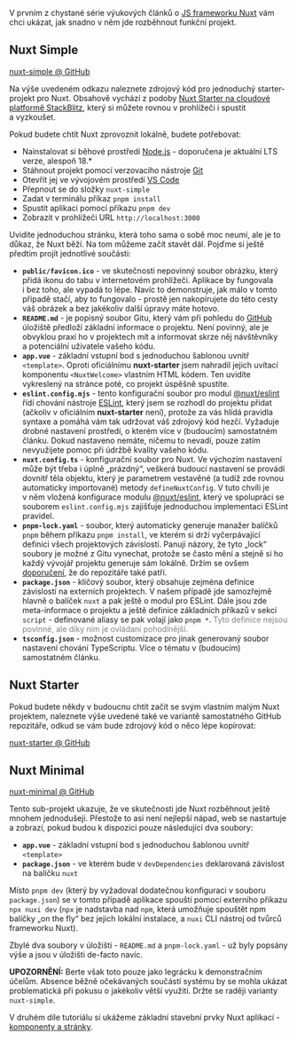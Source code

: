 V prvním z chystané série výukových článků o&nbsp;[JS frameworku Nuxt](https://nuxt.com/) vám chci ukázat, jak snadno v&nbsp;něm jde rozběhnout funkční projekt.

## Nuxt Simple

[nuxt-simple @ GitHub](https://github.com/AloisSeckar/demos-nuxt/tree/main/nuxt-simple)

Na výše uvedeném odkazu naleznete zdrojový kód pro jednoduchý starter-projekt pro Nuxt. Obsahově vychází z&nbsp;podoby [Nuxt Starter na cloudové platformě StackBlitz](https://stackblitz.com/github/nuxt/starter/tree/v3-stackblitz), který si můžete rovnou v&nbsp;prohlížeči i&nbsp;spustit a&nbsp;vyzkoušet.

Pokud budete chtít Nuxt zprovoznit lokálně, budete potřebovat:

- Nainstalovat si běhové prostředí [Node.js](https://nodejs.org/) - doporučena je aktuální LTS verze, alespoň 18.*
- Stáhnout projekt pomocí verzovacího nástroje [Git](https://git-scm.com/)
- Otevřít jej ve vývojovém prostředí [VS Code](https://code.visualstudio.com/)
- Přepnout se do složky `nuxt-simple`
- Zadat v&nbsp;terminálu příkaz `pnpm install`
- Spustit aplikaci pomocí příkazu `pnpm dev`
- Zobrazit v&nbsp;prohlížeči URL `http://localhost:3000`
 
 Uvidíte jednoduchou stránku, která toho sama o&nbsp;sobě moc neumí, ale je to důkaz, že Nuxt běží. Na tom můžeme začít stavět dál. Pojďme si ještě předtím projít jednotlivé součásti:
 
 - **`public/favicon.ico`** - ve skutečnosti nepovinný soubor obrázku, který přidá ikonu do tabu v&nbsp;internetovém prohlížeči. Aplikace by fungovala i&nbsp;bez toho, ale vypadá to lépe. Navíc to demonstruje, jak málo v&nbsp;tomto případě stačí, aby to fungovalo - prostě jen nakopírujete do této cesty váš obrázek a&nbsp;bez jakékoliv další úpravy máte hotovo.
 - **`README.md`** - je popisný soubor Gitu, který vám při pohledu do [GitHub](https://github.com/) úložiště předloží základní informace o&nbsp;projektu. Není povinný, ale je obvyklou praxí ho v&nbsp;projektech mít a&nbsp;informovat skrze něj návštěvníky a&nbsp;potenciální uživatele vašeho kódu.
 - **`app.vue`** - základní vstupní bod s&nbsp;jednoduchou šablonou uvnitř `<template>`. Oproti oficiálnímu **nuxt-starter** jsem nahradil jejich uvítací komponentu `<NuxtWelcome>` vlastním HTML kódem. Ten uvidíte vykreslený na stránce poté, co projekt úspěšně spustíte.
 - **`eslint.config.mjs`** - tento konfigurační soubor pro modul [@nuxt/eslint](https://eslint.nuxt.com/) řídí chování nástroje [ESLint](https://eslint.org/), který jsem se rozhodl do projektu přidat (ačkoliv v oficiálním **nuxt-starter** není), protože za vás hlídá pravidla syntaxe a&nbsp;pomáhá vám tak udržovat váš zdrojový kód hezčí. Vyžaduje drobné nastavení prostředí, o&nbsp;kterém více v&nbsp;(budoucím) samostatném článku. Dokud nastaveno nemáte, ničemu to nevadí, pouze zatím nevyužijete pomoc při údržbě kvality vašeho kódu.
 - **`nuxt.config.ts`** - konfigurační soubor pro Nuxt. Ve výchozím nastavení může být třeba i&nbsp;úplně „prázdný“, veškerá budoucí nastavení se provádí dovnitř těla objektu, který je parametrem vestavěné (a&nbsp;tudíž zde rovnou automaticky importované) metody `defineNuxtConfig`. V&nbsp;tuto chvíli je v&nbsp;něm vložená konfigurace modulu [@nuxt/eslint](https://eslint.nuxt.com/), který ve spolupráci se souborem `eslint.config.mjs` zajišťuje jednoduchou implementaci ESLint pravidel.
 - **`pnpm-lock.yaml`** - soubor, který automaticky generuje manažer balíčků `pnpm` během příkazu `pnpm install`, ve kterém si drží vyčerpávající definici všech projektových závislostí. Panují názory, že tyto „lock“ soubory je možné z&nbsp;Gitu vynechat, protože se často mění a&nbsp;stejně si ho každý vývojář projektu generuje sám lokálně. Držím se ovšem [doporučení](https://stackoverflow.com/a/44210813/3204544), že do repozitáře také patří.
 - **`package.json`** - klíčový soubor, který obsahuje zejména definice závislostí na externích projektech. V&nbsp;našem případě jde samozřejmě hlavně o balíček `nuxt` a&nbsp;pak ještě o modul pro ESLint. Dále jsou zde meta-informace o projektu a ještě definice základních příkazů v&nbsp;sekci `script` - definované aliasy se pak volají jako `pnpm *`. <span style="color: gray">Tyto definice nejsou povinné, ale díky ním je ovládaní pohodlnější.</span>
 - **`tsconfig.json`** - možnost customizace pro jinak generovaný soubor nastavení chování TypeScriptu. Více o&nbsp;tématu v&nbsp;(budoucím) samostatném článku.

## Nuxt Starter

 Pokud budete někdy v&nbsp;budoucnu chtít začít se svým vlastním malým Nuxt projektem, naleznete výše uvedené také ve variantě samostatného GitHub repozitáře, odkud se vám bude zdrojový kód o&nbsp;něco lépe kopírovat:

 [nuxt-starter @ GitHub](https://github.com/AloisSeckar/nuxt-starter)
 
 ## Nuxt Minimal

[nuxt-minimal @ GitHub](https://github.com/AloisSeckar/demos-nuxt/tree/main/nuxt-minimal)

Tento sub-projekt ukazuje, že ve skutečnosti jde Nuxt rozběhnout ještě mnohem jednodušeji. Přestože to asi není nejlepší nápad, web se nastartuje a zobrazí, pokud budou k&nbsp;dispozici pouze následující dva soubory:

- **`app.vue`** - základní vstupní bod s&nbsp;jednoduchou šablonou uvnitř `<template>`
- **`package.json`** - ve kterém bude v&nbsp;`devDependencies`</span> deklarovaná závislost na balíčku `nuxt`

Místo `pnpm dev` (který by vyžadoval dodatečnou konfiguraci v&nbsp;souboru `package.json`) se v&nbsp;tomto případě aplikace spouští pomocí externího příkazu `npx nuxi dev` (`npx` je nadstavba nad `npm`, která umožňuje spouštět npm balíčky „on the fly“ bez jejich lokální instalace, a&nbsp;`nuxi` CLI nástroj od tvůrců frameworku Nuxt).

Zbylé dva soubory v&nbsp;úložišti - `README.md` a&nbsp;`pnpm-lock.yaml` - už byly popsány výše a&nbsp;jsou v&nbsp;úložišti de-facto navíc.

**UPOZORNĚNÍ:** Berte však toto pouze jako legrácku k&nbsp;demonstračním účelům. Absence běžně očekávaných součástí systému by se mohla ukázat problematická při pokusu o&nbsp;jakékoliv větší využití. Držte se raději varianty `nuxt-simple`.

V druhém díle tutoriálu si ukážeme základní stavební prvky Nuxt aplikací - [komponenty a stránky](/article/nuxt-pages).
